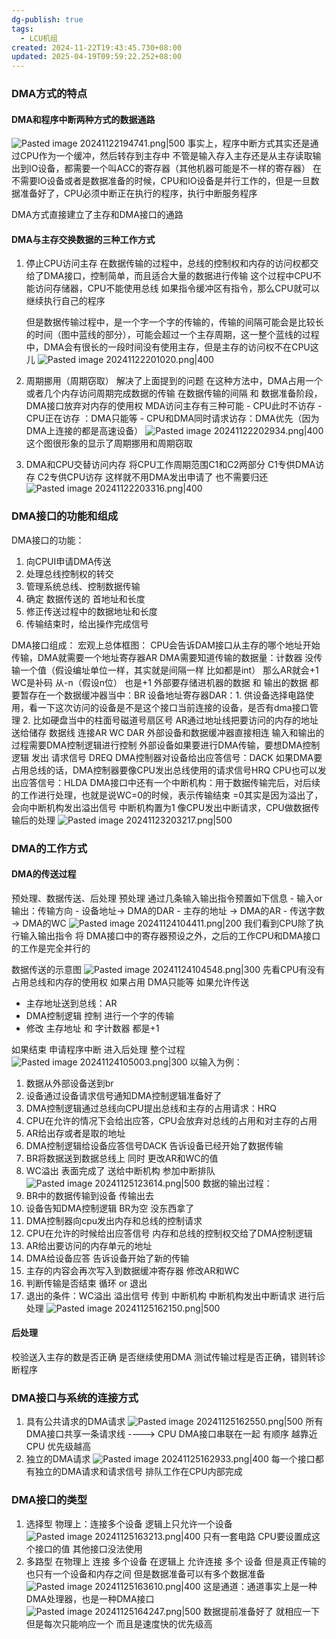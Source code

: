 ```yaml
---
dg-publish: true
tags:
  - LCU机组
created: 2024-11-22T19:43:45.730+08:00
updated: 2025-04-19T09:59:22.252+08:00
---
```


### DMA方式的特点
#### DMA和程序中断两种方式的数据通路
 ![Pasted image 20241122194741.png|500](/img/user/accessory/Pasted%20image%2020241122194741.png)
 事实上，程序中断方式其实还是通过CPU作为一个缓冲，然后转存到主存中
 不管是输入存入主存还是从主存读取输出到IO设备，都需要一个叫ACC的寄存器（其他机器可能是不一样的寄存器）
 在不需要IO设备或者是数据准备的时候，CPU和IO设备是并行工作的，但是一旦数据准备好了，CPU必须中断正在执行的程序，执行中断服务程序
 
 DMA方式直接建立了主存和DMA接口的通路
#### DMA与主存交换数据的三种工作方式
1. 停止CPU访问主存
	在数据传输的过程中，总线的控制权和内存的访问权都交给了DMA接口，控制简单，而且适合大量的数据进行传输
	这个过程中CPU不能访问存储器，CPU不能使用总线   如果指令缓冲区有指令，那么CPU就可以继续执行自己的程序

	但是数据传输过程中，是一个字一个字的传输的，传输的间隔可能会是比较长的时间（图中蓝线的部分），可能会超过一个主存周期，这一整个蓝线的过程中，DMA会有很长的一段时间没有使用主存，但是主存的访问权不在CPU这儿
	![Pasted image 20241122201020.png|400](/img/user/accessory/Pasted%20image%2020241122201020.png)
2. 周期挪用（周期窃取）
	解决了上面提到的问题
	在这种方法中，DMA占用一个或者几个内存访问周期完成数据的传输
	在数据传输的间隔 和 数据准备阶段，DMA接口放弃对内存的使用权
	MDA访问主存有三种可能
		- CPU此时不访存
		- CPU正在访存 ：DMA只能等
		- CPU和DMA同时请求访存：DMA优先（因为DMA上连接的都是高速设备）
	![Pasted image 20241122202934.png|400](/img/user/accessory/Pasted%20image%2020241122202934.png)
	这个图很形象的显示了周期挪用和周期窃取
3. DMA和CPU交替访问内存
	将CPU工作周期范围C1和C2两部分
	C1专供DMA访存
	C2专供CPU访存
	这样就不用DMA发出申请了 也不需要归还
	![Pasted image 20241122203316.png|400](/img/user/accessory/Pasted%20image%2020241122203316.png)


### DMA接口的功能和组成
DMA接口的功能：
1. 向CPUI申请DMA传送
2. 处理总线控制权的转交
3. 管理系统总线、控制数据传输
4. 确定 数据传送的 首地址和长度
5. 修正传送过程中的数据地址和长度
6. 传输结束时，给出操作完成信号

DMA接口组成：
宏观上总体框图：
CPU会告诉DAM接口从主存的哪个地址开始传输，DMA就需要一个地址寄存器AR
DMA需要知道传输的数据量：计数器
没传输一个值（假设编址单位一样，其实就是间隔一样 比如都是int） 那么AR就会+1  WC是补码 从-n（假设n位） 也是+1
外部要存储进机器的数据 和 输出的数据 都要暂存在一个数据缓冲器当中：BR
设备地址寄存器DAR：1. 供设备选择电路使用，看一下这次访问的设备是不是这个接口当前连接的设备，是否有dma接口管理 2. 比如硬盘当中的柱面号磁道号扇区号
AR通过地址线把要访问的内存的地址送给储存
数据线 连接AR WC DAR
外部设备和数据缓冲器直接相连
输入和输出的过程需要DMA控制逻辑进行控制
外部设备如果要进行DMA传输，要想DMA控制逻辑 发出 请求信号 DREQ
DMA控制器对设备给出应答信号：DACK
如果DMA要占用总线的话，DMA控制器要像CPU发出总线使用的请求信号HRQ CPU也可以发出应答信号：HLDA
DMA接口中还有一个中断机构：用于数据传输完后，对后续的工作进行处理，也就是说WC=0的时候，表示传输结束 =0其实是因为溢出了，会向中断机构发出溢出信号  中断机构置为1  像CPU发出中断请求，CPU做数据传输后的处理
![Pasted image 20241123203217.png|500](/img/user/accessory/Pasted%20image%2020241123203217.png)

### DMA的工作方式
#### DMA的传送过程
预处理、数据传送、后处理
预处理
	通过几条输入输出指令预置如下信息
	- 输入or输出：传输方向
	- 设备地址-> DMA的DAR
	- 主存的地址  -> DMA的AR
	- 传送字数  -> DMA的WC
	![Pasted image 20241124104411.png|200](/img/user/accessory/Pasted%20image%2020241124104411.png)
	我们看到CPU除了执行输入输出指令  将 DMA接口中的寄存器预设之外，之后的工作CPU和DMA接口的工作是完全并行的

数据传送的示意图
![Pasted image 20241124104548.png|300](/img/user/accessory/Pasted%20image%2020241124104548.png)
先看CPU有没有占用总线和内存的使用权  如果占用  DMA只能等
如果允许传送
- 主存地址送到总线：AR
- DMA控制逻辑 控制  进行一个字的传输
- 修改 主存地址  和 字计数器  都是+1

如果结束 申请程序中断 进入后处理
整个过程
![Pasted image 20241124105003.png|300](/img/user/accessory/Pasted%20image%2020241124105003.png)
以输入为例：
1. 数据从外部设备送到br
2. 设备通过设备请求信号通知DMA控制逻辑准备好了
3. DMA控制逻辑通过总线向CPU提出总线和主存的占用请求：HRQ
4. CPU在允许的情况下会给出应答，CPU会放弃对总线的占用和对主存的占用
5. AR给出存或者是取的地址
6. DMA控制逻辑给设备应答信号DACK 告诉设备已经开始了数据传输
7. BR将数据送到数据总线上 同时 更改AR和WC的值
8. WC溢出  表面完成了 送给中断机构 参加中断排队
![Pasted image 20241125123614.png|500](/img/user/accessory/Pasted%20image%2020241125123614.png)
数据的输出过程：
1. BR中的数据传输到设备 传输出去
2. 设备告知DMA控制逻辑 BR为空 没东西拿了
3. DMA控制器向cpu发出内存和总线的控制请求
4. CPU在允许的时候给出应答信号 内存和总线的控制权交给了DMA控制逻辑
5. AR给出要访问的内存单元的地址
6. DMA给设备应答  告诉设备开始了新的传输
7. 主存的内容会再次写入到数据缓冲寄存器   修改AR和WC
8. 判断传输是否结束    循环 or  退出
9. 退出的条件：WC溢出   溢出信号 传到 中断机构 中断机构发出中断请求 进行后处理
![Pasted image 20241125162150.png|500](/img/user/accessory/Pasted%20image%2020241125162150.png)
#### 后处理
校验送入主存的数是否正确
是否继续使用DMA
测试传输过程是否正确，错则转诊断程序



### DMA接口与系统的连接方式
1. 具有公共请求的DMA请求
	![Pasted image 20241125162550.png|500](/img/user/accessory/Pasted%20image%2020241125162550.png)
	所有DMA接口共享一条请求线 ---->  CPU
	DMA接口串联在一起  有顺序  越靠近CPU 优先级越高
2. 独立的DMA请求
	![Pasted image 20241125162933.png|400](/img/user/accessory/Pasted%20image%2020241125162933.png)
	每一个接口都有独立的DMA请求和请求信号
	排队工作在CPU内部完成


### DMA接口的类型
1. 选择型
	物理上：连接多个设备
	逻辑上只允许一个设备
	![Pasted image 20241125163213.png|400](/img/user/accessory/Pasted%20image%2020241125163213.png)
	只有一套电路
	CPU要设置成这个接口的值  其他接口没法使用
2. 多路型
	在物理上 连接 多个设备
	在逻辑上 允许连接 多个 设备
	但是真正传输的也只有一个设备和内存之间
	但是数据准备可以有多个数据准备
	![Pasted image 20241125163610.png|400](/img/user/accessory/Pasted%20image%2020241125163610.png)
	这是通道：通道事实上是一种DMA处理器，也是一种DMA接口
	![Pasted image 20241125164247.png|500](/img/user/accessory/Pasted%20image%2020241125164247.png)
	数据提前准备好了 就相应一下  但是每次只能响应一个 而且是速度快的优先级高
